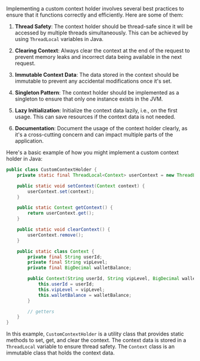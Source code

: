 Implementing a custom context holder involves several best practices to ensure that it functions correctly and efficiently. Here are some of them:

1. **Thread Safety**: The context holder should be thread-safe since it will be accessed by multiple threads simultaneously. This can be achieved by using `ThreadLocal` variables in Java.

2. **Clearing Context**: Always clear the context at the end of the request to prevent memory leaks and incorrect data being available in the next request.

3. **Immutable Context Data**: The data stored in the context should be immutable to prevent any accidental modifications once it's set.

4. **Singleton Pattern**: The context holder should be implemented as a singleton to ensure that only one instance exists in the JVM.

5. **Lazy Initialization**: Initialize the context data lazily, i.e., on the first usage. This can save resources if the context data is not needed.

6. **Documentation**: Document the usage of the context holder clearly, as it's a cross-cutting concern and can impact multiple parts of the application.

Here's a basic example of how you might implement a custom context holder in Java:

```java
public class CustomContextHolder {
    private static final ThreadLocal<Context> userContext = new ThreadLocal<>();

    public static void setContext(Context context) {
        userContext.set(context);
    }

    public static Context getContext() {
        return userContext.get();
    }

    public static void clearContext() {
        userContext.remove();
    }

    public static class Context {
        private final String userId;
        private final String vipLevel;
        private final BigDecimal walletBalance;

        public Context(String userId, String vipLevel, BigDecimal walletBalance) {
            this.userId = userId;
            this.vipLevel = vipLevel;
            this.walletBalance = walletBalance;
        }

        // getters
    }
}
```

In this example, `CustomContextHolder` is a utility class that provides static methods to set, get, and clear the context. The context data is stored in a `ThreadLocal` variable to ensure thread safety. The `Context` class is an immutable class that holds the context data.